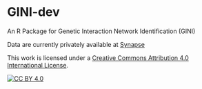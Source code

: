 # GINI-dev
An R Package for Genetic Interaction Network Identification (GINI)

Data are currently privately available at [Synapse](https://www.synapse.org/#!Synapse:syn25834866/files/)












This work is licensed under a [Creative Commons Attribution 4.0 International License][cc-by].

[![CC BY 4.0][cc-by-shield]][cc-by]

[cc-by]: http://creativecommons.org/licenses/by/4.0/
[cc-by-image]: https://i.creativecommons.org/l/by/4.0/88x31.png
[cc-by-shield]: https://img.shields.io/badge/License-CC%20BY%204.0-lightgrey.svg
